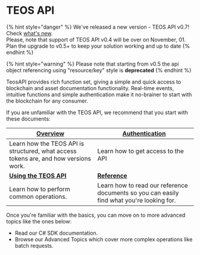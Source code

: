 # TEOS API

{% hint style="danger" %}
We've released a new version - TEOS API v0.7! Check [what's new](changelog/v0.7.md).\
Please, note that support of TEOS API v0.4 will be over on November, 01. Plan the upgrade to v0.5+ to keep your solution working and up to date
{% endhint %}

{% hint style="warning" %}
Please note that starting from v0.5 the api object referencing using "resource/key" style is **deprecated**
{% endhint %}

TeosAPI provides rich function set, giving a simple and quick access to blockchain and asset documentation functionality. Real-time events, intuitive functions and simple authentication make it no-brainer to start with the blockchain for any consumer.

If you are unfamiliar with the TEOS API, we recommend that you start with these documents:

| [**Overview**](overview/)                                                            | [Authentication](authentication.md)                                                       |
| ------------------------------------------------------------------------------------ | ----------------------------------------------------------------------------------------- |
| Learn how the TEOS API is structured, what access tokens are, and how versions work. | Learn how to get access to the API                                                        |
| [**Using the TEOS API**](using-the-teos-api/)                                        | [**Reference**](reference/)                                                               |
| Learn how to perform common operations.                                              | Learn how to read our reference documents so you can easily find what you're looking for. |

Once you're familiar with the basics, you can move on to more advanced topics like the ones below:

* Read our C# SDK documentation.
* Browse our Advanced Topics which cover more complex operations like batch requests.
